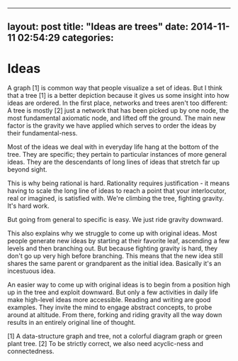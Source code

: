 -------
layout: post
title: "Ideas are trees"
date: 2014-11-11 02:54:29
categories:
-------

Ideas
====

A graph [1] is common way that people visualize a set of ideas. But I think that a tree [1] is a better depiction because it gives us some insight into how ideas are ordered. In the first place, networks and trees aren't too different: A tree is mostly [2] just a network that has been picked up by one node, the most fundamental axiomatic node, and lifted off the ground. The main new factor is the gravity we have applied which serves to order the ideas by their fundamental-ness.

Most of the ideas we deal with in everyday life hang at the bottom of the tree. They are specific; they pertain to particular instances of more general ideas. They are the descendants of long lines of ideas that stretch far up beyond sight.

This is why being rational is hard. Rationality requires justification - it means having to scale the long line of ideas to reach a point that your interlocutor, real or imagined, is satisfied with. We're climbing the tree, fighting gravity. It's hard work.

But going from general to specific is easy. We just ride gravity downward.

This also explains why we struggle to come up with original ideas. Most people generate new ideas by starting at their favorite leaf, ascending a few levels and then branching out. But because fighting gravity is hard, they don't go up very high before branching. This means that the new idea still shares the same parent or grandparent as the initial idea. Basically it's an incestuous idea.

An easier way to come up with original ideas is to begin from a position high up in the tree and exploit downward. But only a few activities in daily life make high-level ideas more accessible. Reading and writing are good examples. They invite the mind to engage abstract concepts, to probe around at altitude. From there, forking and riding gravity all the way down results in an entirely original line of thought.


[1] A data-structure graph and tree, not a colorful diagram graph or green plant tree.
[2] To be strictly correct, we also need acyclic-ness and connectedness.
